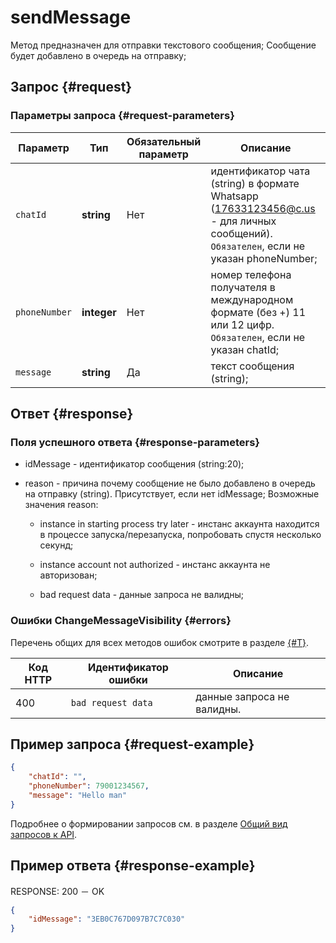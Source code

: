 # sendMessage

Метод предназначен для отправки текстового сообщения;
Сообщение будет добавлено в очередь на отправку;

## Запрос {#request}

### Параметры запроса {#request-parameters}

Параметр | Тип | Обязательный параметр | Описание
----- | ----- | ----- | -----
`chatId` | **string** | Нет | идентификатор чата (string) в формате Whatsapp (17633123456@c.us - для личных сообщений). ``Обязателен``, если не указан phoneNumber;
`phoneNumber` | **integer** | Нет | номер телефона получателя в международном формате (без +) 11 или 12 цифр. ``Обязателен``, если не указан chatId;
`message ` | **string** | Да | текст сообщения (string);

## Ответ {#response}

### Поля успешного ответа {#response-parameters}

* idMessage - идентификатор сообщения (string:20);

* reason - причина почему сообщение не было добавлено в очередь на отправку (string). Присутствует, если нет idMessage; Возможные значения reason:

    * instance in starting process try later - инстанс аккаунта находится в процессе запуска/перезапуска, попробовать спустя несколько секунд;

    * instance account not authorized - инстанс аккаунта не авторизован;

    * bad request data - данные запроса не валидны;


### Ошибки ChangeMessageVisibility {#errors}

Перечень общих для всех методов ошибок смотрите в разделе [{#T}](../common-errors.md).

Код HTTP | Идентификатор ошибки | Описание
----- | ----- | -----
400 | `bad request data` | данные запроса не валидны.

## Пример запроса {#request-example}

```json
{
    "chatId": "",
    "phoneNumber": 79001234567,
    "message": "Hello man"
}
```

Подробнее о формировании запросов см. в разделе [Общий вид запросов к API](../index.md#api-request).

## Пример ответа {#response-example}
RESPONSE: 200 － OK
```json
{
    "idMessage": "3EB0C767D097B7C7C030"
}
```